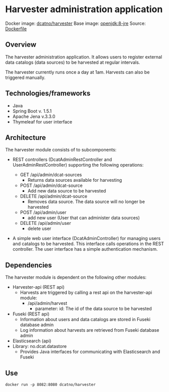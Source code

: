 # Harvester administration application

Docker image: [dcatno/harvester](https://hub.docker.com/r/dcatno/harvester/)
Base image: [openjdk:8-jre](https://hub.docker.com/_/openjdk/)
Source: [Dockerfile](https://github.com/Informasjonsforvaltning/fdk/blob/master/applications/harvester/src/main/docker/Dockerfile)

## Overview
The harvester administration application. It allows users to register 
external data catalogs (data sources) to be harvested at regular intervals.

The harvester currently runs once a day at 1am. Harvests can also be triggered manually.

## Technologies/frameworks
* Java
* Spring Boot v. 1.5.1
* Apache Jena v.3.3.0
* Thymeleaf for user interface

## Architecture
The harvester module consists of to subcomponents:
* REST controllers (DcatAdminRestController and UserAdminRestController) supporting the following operations:
    * GET /api/admin/dcat-sources
      - Returns data sources available for harvesting
    * POST /api/admin/dcat-source
      - Add new data source to be harvested
    * DELETE /api/admin/dcat-source
      - Removes data source. The data source will no longer be harvested
    * POST /api/admin/user
      - add new user (User that can administer data sources)
    * DELETE /api/admin/user
      - delete user
    
* A simple web user interface (DcatAdminController) for managing users and catalogs to be harvested.
  This interface calls operations in the REST controller. The user interface has a simple authentication mechanism.

## Dependencies
The harvester module is dependent on the following other modules:
* Harvester-api (REST api)
    * Harvests are triggered by calling a rest api on the harvester-api module:
        * /api/admin/harvest
            - parameter: id: The id of the data source to be harvested
* Fuseki (REST api)
    * Information about users and data catalogs are stored in Fuseki database admin
    * Log information about harvests are retrieved from Fuseki database admin
* Elasticsearch (api)
* Library: no.dcat.datastore
    * Provides Java interfaces for communicating with Elasticsearch and Fuseki


## Use

`docker run -p 8082:8080 dcatno/harvester`